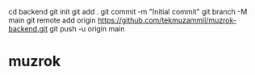 cd backend
git init
git add .
git commit -m "Initial commit"
git branch -M main
git remote add origin https://github.com/tekmuzammil/muzrok-backend.git
git push -u origin main
# muzrok

